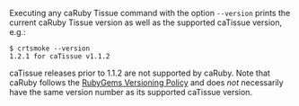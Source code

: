Executing any caRuby Tissue command with the option `--version` prints the current caRuby Tissue version as well as the supported caTissue version, e.g.:

    $ crtsmoke --version
    1.2.1 for caTissue v1.1.2

caTissue releases prior to 1.1.2 are not supported by caRuby. Note that caRuby follows the [RubyGems Versioning Policy](http://docs.rubygems.org/read/chapter/7) and does *not* necessarily have the same version number as its supported caTissue version.
    